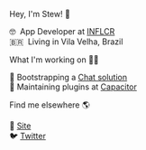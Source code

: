 Hey, I'm Stew! 👋

🤓 &nbsp;App Developer at [INFLCR](https://inflcr.com)<br />
🇧🇷 &nbsp;Living in Vila Velha, Brazil

What I'm working on 👨‍💻


💬&nbsp;Bootstrapping a [Chat solution](https://chatness.app)<br />
📱&nbsp;Maintaining plugins at [Capacitor](https://github.com/capacitor-community)

Find me elsewhere 🌎

🚀&nbsp;[Site](https://stewan.io)<br />
🐦&nbsp;[Twitter](https://twitter.com/stewones)
